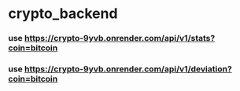 # crypto_backend


### use https://crypto-9yvb.onrender.com/api/v1/stats?coin=bitcoin
### use https://crypto-9yvb.onrender.com/api/v1/deviation?coin=bitcoin
